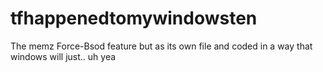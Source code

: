 # tfhappenedtomywindowsten

The memz Force-Bsod feature but as its own file and coded in a way that windows will just.. uh yea 
